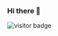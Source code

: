 ### Hi there 👋

![visitor badge](https://visitor-badge.glitch.me/badge?page_id=jwenjian.visitor-badge&left_text=Thanks%20for%20Visiting%20Me%20!%20Count%20Increased%20to%20-->)


<!--
**lavanganji/lavanganji** is a ✨ _special_ ✨ repository because its `README.md` (this file) appears on your GitHub profile.

Here are some ideas to get you started:

- 🔭 I’m currently working on ...
- 🌱 I’m currently learning ...
- 👯 I’m looking to collaborate on ...
- 🤔 I’m looking for help with ...
- 💬 Ask me about ...
- 📫 How to reach me: ...
- 😄 Pronouns: ...
- ⚡ Fun fact: ...
-->
